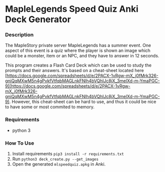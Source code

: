 # MapleLegends Speed Quiz Anki Deck Generator

### Description

The MapleStory private server MapleLegends has a summer event. One aspect of this event is a quiz where the player is shown an image which could be a monster, item or an NPC, and they have to answer in 12 seconds.

This program creates a Flash Card Deck which can be used to study the prompts and their answers. It's based on a cheat-sheet located here [https://docs.google.com/spreadsheets/d/e/2PACX-1vRgw-mX_j0fMrk326-gniQqMXwM5n4gPvkfVtfqbMAGLnkFNlh4bVQhIJc8jX_3melXd-m-YmaPGC-9](https://docs.google.com/spreadsheets/d/e/2PACX-1vRgw-mX_j0fMrk326-gniQqMXwM5n4gPvkfVtfqbMAGLnkFNlh4bVQhIJc8jX_3melXd-m-YmaPGC-9). However, this cheat-sheet can be hard to use, and thus it could be nice to have some or most commited to memory.

### Requirements

- python 3

### How To Use
 1. Install requirements `pip3 install -r requirements.txt`
 2. Run `python3 deck_create.py --get_images`
 3. Open the generated `mlspeedquiz.apkg` in Anki.